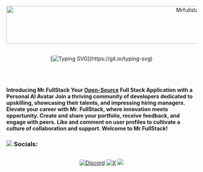 
<div align="center">
 
  <br>

  <img width="1000" height="100" src="https://pouch.jumpshare.com/preview/fFSXyt2pftTDfqFErtV9PV0KM55Hn65U3TLnzoJS-kjT1YK5nahK3ebMkw9AjTRB1F_RNsf7GTwc1wuxI-0NNZwzATabfU0uRJp1cUZkjEA" alt="MrfullstackStamp">

 <br>
 <br>
 
[![Typing SVG](https://readme-typing-svg.demolab.com?font=Fira+Code&weight=900&size=50&duration=5500&pause=2500&color=000000&background=FFFFFF&center=true&vCenter=true&width=800&height=50&lines=PORTFOLIO+APP;Showcase+Your+Skills!)](https://git.io/typing-svg)

##

</div>

<br>

<p>
 
<h4>


 Introducing Mr.FullStack Your [Open-Source](https://opensource.guide/starting-a-project/) Full Stack Application with a Personal AI Avatar
Join a thriving community of developers dedicated to upskilling, showcasing their talents, and impressing hiring managers. Elevate your career with Mr. FullStack, where innovation meets opportunity. Create and share your portfolio, receive feedback, and engage with peers. Like and comment on user profiles to cultivate a culture of collaboration and support. Welcome to <span> Mr.FullStack! </span>

</h4>
</p>


<h3 align="">
 
 <img src="https://pouch.jumpshare.com/preview/ZsPP6Eu24pQpUjt__IncD1cBIskG3gMw1gTfGEbbTeyIbvcgp2wJZWccYyisCh3RUmFtp3k_tcYz0ZFpt6rqp4JK_dNXiYBrm84nRopdW_I" width="" height=""> Socials:

 </h3>

##


<div align="center">

 [![Discord](  https://img.shields.io/badge/Discord-5865F2?style=for-the-badge&logo=discord&logoColor=white)](https://discord.gg/ZSVQ965q)  [![X](https://img.shields.io/badge/X-black.svg?logo=X&logoColor=white)](https://x.com/MrfullStack_) 
 <a href="http://www.mrfullstack.tech" target="_blank">
     <img src="https://img.shields.io/badge/MRFULLSTACK.TECH-FF5722?style=for-the-badge&logo=todoist&logoColor=white" target="_blank" /> <!-- sqlite, safari, google-chrome are other good icon options -->
  </a>
  

</div>









